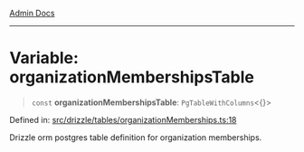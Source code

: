 [Admin Docs](/)

***

# Variable: organizationMembershipsTable

> `const` **organizationMembershipsTable**: `PgTableWithColumns`\<\{\}\>

Defined in: [src/drizzle/tables/organizationMemberships.ts:18](https://github.com/PalisadoesFoundation/talawa-api/blob/720213b8973f1ef622d2c99f376ffc6c960847d1/src/drizzle/tables/organizationMemberships.ts#L18)

Drizzle orm postgres table definition for organization memberships.

